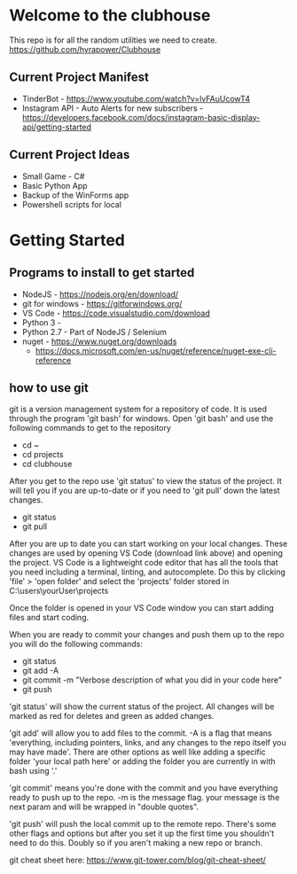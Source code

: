 # Welcome to the clubhouse
This repo is for all the random utilities we need to create.
https://github.com/hyrapower/Clubhouse

## Current Project Manifest
* TinderBot - https://www.youtube.com/watch?v=lvFAuUcowT4
* Instagram API - Auto Alerts for new subscribers - https://developers.facebook.com/docs/instagram-basic-display-api/getting-started

## Current Project Ideas
* Small Game - C#
* Basic Python App
* Backup of the WinForms app
* Powershell scripts for local

# Getting Started

## Programs to install to get started
* NodeJS - https://nodejs.org/en/download/
* git for windows - https://gitforwindows.org/
* VS Code - https://code.visualstudio.com/download
* Python 3 - 
* Python 2.7 - Part of NodeJS / Selenium
* nuget - https://www.nuget.org/downloads
  * https://docs.microsoft.com/en-us/nuget/reference/nuget-exe-cli-reference

## how to use git
git is a version management system for a repository of code. It is used through the program 'git bash' for windows. Open 'git bash' and use the following commands to get to the repository

* cd ~
* cd projects
* cd clubhouse

After you get to the repo use 'git status' to view the status of the project. It will tell you if you are up-to-date or if you need to 'git pull' down the latest changes.

* git status
* git pull

After you are up to date you can start working on your local changes. These changes are used by opening VS Code (download link above) and opening the project. VS Code is a lightweight code editor that has all the tools that you need including a terminal, linting, and autocomplete. Do this by clicking 'file' > 'open folder' and select the 'projects' folder stored in C:\users\yourUser\projects

Once the folder is opened in your VS Code window you can start adding files and start coding.

When you are ready to commit your changes and push them up to the repo you will do the following commands:

* git status
* git add -A
* git commit -m "Verbose description of what you did in your code here"
* git push

'git status' will show the current status of the project. All changes will be marked as red for deletes and green as added changes.

'git add' will allow you to add files to the commit. -A is a flag that means 'everything, including pointers, links, and any changes to the repo itself you may have made'. There are other options as well like adding a specific folder 'your local path here' or adding the folder you are currently in with bash using '.'

'git commit' means you're done with the commit and you have everything ready to push up to the repo. -m is the message flag. your message is the next param and will be wrapped in "double quotes".

'git push' will push the local commit up to the remote repo. There's some other flags and options but after you set it up the first time you shouldn't need to do this. Doubly so if you aren't making a new repo or branch.

git cheat sheet here: https://www.git-tower.com/blog/git-cheat-sheet/